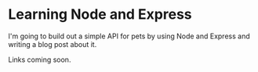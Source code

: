 # Learning Node and Express

I'm going to build out a simple API for pets by using Node and Express and
writing a blog post about it.

Links coming soon.
